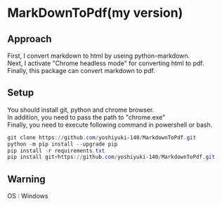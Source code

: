 # MarkDownToPdf(my version)

## Approach

First, I convert markdown to html by useing python-markdown.<br>
Next, I activate "Chrome headless mode" for converting html to pdf.<br>
Finally, this package can convert markdown to pdf.<br>

## Setup

You should install git, python and chrome browser.<br>
In addition, you need to pass the path to "chrome.exe"<br>
Finally, you need to execute following command in powershell or bash.<br>

```powershell
git clone https://github.com/yoshiyuki-140/MarkdownToPdf.git
python -m pip install --upgrade pip
pip install -r requirements.txt
pip install git+https://github.com/yoshiyuki-140/MarkdownToPdf.git
```

## Warning

OS : Windows